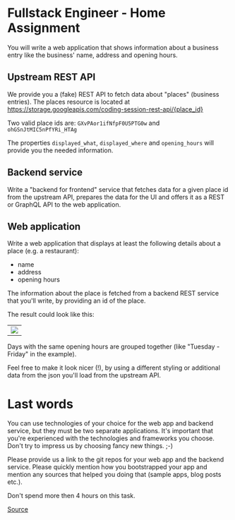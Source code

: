 # Fullstack Engineer - Home Assignment

You will write a web application that shows information about a business entry like the business' name, address and opening hours.

## Upstream REST API
We provide you a (fake) REST API to fetch data about "places" (business entries). The places resource is located at
https://storage.googleapis.com/coding-session-rest-api/{place_id}

Two valid place ids are: `GXvPAor1ifNfpF0U5PTG0w` and `ohGSnJtMIC5nPfYRi_HTAg`

The properties `displayed_what`, `displayed_where` and `opening_hours` will provide you the needed information.

## Backend service
Write a "backend for frontend" service that fetches data for a given place id from the upstream API, prepares the data for the UI and offers it as a REST or GraphQL API to the web application. 

## Web application
Write a web application that displays at least the following details about a place (e.g. a restaurant):

- name
- address
- opening hours

The information about the place is fetched from a backend REST service that you'll write, by providing an id of the place.

The result could look like this:

<table><tr><td>
<img src="https://user-images.githubusercontent.com/783861/72618823-4cf27300-393c-11ea-9e6f-4b7e81dcb6c7.png">
</td></tr></table>

Days with the same opening hours are grouped together (like "Tuesday - Friday" in the example).

Feel free to make it look nicer (!), by using a different styling or additional data from the json you'll load from the upstream API.

# Last words
You can use technologies of your choice for the web app and backend service, but they must be two separate applications. It's important that you're experienced with the technologies and frameworks you choose. Don't try to impress us by choosing fancy new things. ;-)

Please provide us a link to the git repos for your web app and the backend service. Please quickly mention how you bootstrapped your app and mention any sources that helped you doing that (sample apps, blog posts etc.).

Don't spend more then 4 hours on this task.

[Source](https://gist.github.com/ractive/8ea5e93b26ab24e5caf58d1c8c235b0d)